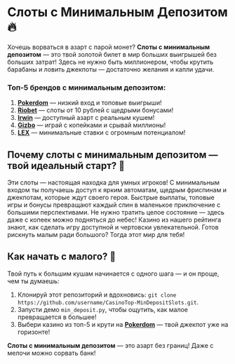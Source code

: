 # Слоты с Минимальным Депозитом 🔥  
Хочешь ворваться в азарт с парой монет? **Слоты с минимальным депозитом** — это твой золотой билет в мир больших выигрышей без больших затрат! Здесь не нужно быть миллионером, чтобы крутить барабаны и ловить джекпоты — достаточно желания и капли удачи.  

### Топ-5 брендов с минимальным депозитом:  
1. **[Pokerdom](https://redironline.link/4k77v2yx)** — низкий вход и топовые выигрыши!  
2. **[Riobet](https://redironline.link/7xBLTPyj)** — слоты от 10 рублей с щедрыми бонусами!  
3. **[Irwin](https://rwn-blcp10.com/c30158260)** — доступный азарт с реальным кушем!  
4. **[Gizbo](https://redironline.link/bprXw4YV)** — играй с копейками и срывай миллионы!  
5. **[LEX](https://redironline.link/zW4hdDFV)** — минимальные ставки с огромным потенциалом!  

## Почему слоты с минимальным депозитом — твой идеальный старт? 🎲  
Эти слоты — настоящая находка для умных игроков! С минимальным входом ты получаешь доступ к ярким автоматам, щедрым фриспинам и джекпотам, которые ждут своего героя. Быстрые выплаты, топовые игры и бонусы превращают каждый спин в маленькое приключение с большими перспективами. Не нужно тратить целое состояние — здесь даже с копеек можно подняться до небес! Казино из нашего рейтинга знают, как сделать игру доступной и чертовски увлекательной. Готов рискнуть малым ради большого? Тогда этот мир для тебя!  

## Как начать с малого? 🚀  
Твой путь к большим кушам начинается с одного шага — и он проще, чем ты думаешь:  
1. Клонируй этот репозиторий и вдохновись: `git clone https://github.com/username/CasinoTop-MinDepositSlots.git`.  
2. Запусти демо `min_deposit.py`, чтобы ощутить, как малое превращается в большее!  
3. Выбери казино из топ-5 и крути на **[Pokerdom](https://redironline.link/4k77v2yx)** — твой джекпот уже на горизонте!  

**Слоты с минимальным депозитом** — это азарт без границ! Даже с мелочи можно сорвать банк!
